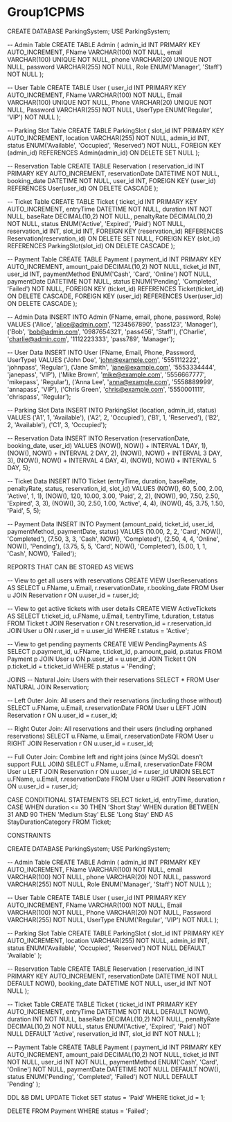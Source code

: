﻿# Group1CPMS
CREATE DATABASE ParkingSystem;
USE ParkingSystem;

-- Admin Table
CREATE TABLE Admin (
    admin_id INT PRIMARY KEY AUTO_INCREMENT,
    FName VARCHAR(100) NOT NULL,
    email VARCHAR(100) UNIQUE NOT NULL,
    phone VARCHAR(20) UNIQUE NOT NULL,
    password VARCHAR(255) NOT NULL,
    Role ENUM('Manager', 'Staff') NOT NULL
);

-- User Table
CREATE TABLE User (
    user_id INT PRIMARY KEY AUTO_INCREMENT,
    FName VARCHAR(100) NOT NULL,
    Email VARCHAR(100) UNIQUE NOT NULL,
    Phone VARCHAR(20) UNIQUE NOT NULL,
    Password VARCHAR(255) NOT NULL,
    UserType ENUM('Regular', 'VIP') NOT NULL
);

-- Parking Slot Table
CREATE TABLE ParkingSlot (
    slot_id INT PRIMARY KEY AUTO_INCREMENT,
    location VARCHAR(255) NOT NULL,
    admin_id INT,
    status ENUM('Available', 'Occupied', 'Reserved') NOT NULL,
    FOREIGN KEY (admin_id) REFERENCES Admin(admin_id) ON DELETE SET NULL
);

-- Reservation Table
CREATE TABLE Reservation (
    reservation_id INT PRIMARY KEY AUTO_INCREMENT,
    reservationDate DATETIME NOT NULL,
    booking_date DATETIME NOT NULL,
    user_id INT,
    FOREIGN KEY (user_id) REFERENCES User(user_id) ON DELETE CASCADE
);

-- Ticket Table
CREATE TABLE Ticket (
    ticket_id INT PRIMARY KEY AUTO_INCREMENT,
    entryTime DATETIME NOT NULL,
    duration INT NOT NULL,
    baseRate DECIMAL(10,2) NOT NULL,
    penaltyRate DECIMAL(10,2) NOT NULL,
    status ENUM('Active', 'Expired', 'Paid') NOT NULL,
    reservation_id INT,
    slot_id INT,
    FOREIGN KEY (reservation_id) REFERENCES Reservation(reservation_id) ON DELETE SET NULL,
    FOREIGN KEY (slot_id) REFERENCES ParkingSlot(slot_id) ON DELETE CASCADE
);

-- Payment Table
CREATE TABLE Payment (
    payment_id INT PRIMARY KEY AUTO_INCREMENT,
    amount_paid DECIMAL(10,2) NOT NULL,
    ticket_id INT,
    user_id INT,
    paymentMethod ENUM('Cash', 'Card', 'Online') NOT NULL,
    paymentDate DATETIME NOT NULL,
    status ENUM('Pending', 'Completed', 'Failed') NOT NULL,
    FOREIGN KEY (ticket_id) REFERENCES Ticket(ticket_id) ON DELETE CASCADE,
    FOREIGN KEY (user_id) REFERENCES User(user_id) ON DELETE CASCADE
);

-- Admin Data
INSERT INTO Admin (FName, email, phone, password, Role) VALUES
('Alice', 'alice@admin.com', '1234567890', 'pass123', 'Manager'),
('Bob', 'bob@admin.com', '0987654321', 'pass456', 'Staff'),
('Charlie', 'charlie@admin.com', '1112223333', 'pass789', 'Manager');

-- User Data
INSERT INTO User (FName, Email, Phone, Password, UserType) VALUES
('John Doe', 'john@example.com', '5551112222', 'johnpass', 'Regular'),
('Jane Smith', 'jane@example.com', '5553334444', 'janepass', 'VIP'),
('Mike Brown', 'mike@example.com', '5556667777', 'mikepass', 'Regular'),
('Anna Lee', 'anna@example.com', '5558889999', 'annapass', 'VIP'),
('Chris Green', 'chris@example.com', '5550001111', 'chrispass', 'Regular');

-- Parking Slot Data
INSERT INTO ParkingSlot (location, admin_id, status) VALUES
('A1', 1, 'Available'),
('A2', 2, 'Occupied'),
('B1', 1, 'Reserved'),
('B2', 2, 'Available'),
('C1', 3, 'Occupied');

-- Reservation Data
INSERT INTO Reservation (reservationDate, booking_date, user_id) VALUES
(NOW(), NOW() + INTERVAL 1 DAY, 1),
(NOW(), NOW() + INTERVAL 2 DAY, 2),
(NOW(), NOW() + INTERVAL 3 DAY, 3),
(NOW(), NOW() + INTERVAL 4 DAY, 4),
(NOW(), NOW() + INTERVAL 5 DAY, 5);

-- Ticket Data
INSERT INTO Ticket (entryTime, duration, baseRate, penaltyRate, status, reservation_id, slot_id) VALUES
(NOW(), 60, 5.00, 2.00, 'Active', 1, 1),
(NOW(), 120, 10.00, 3.00, 'Paid', 2, 2),
(NOW(), 90, 7.50, 2.50, 'Expired', 3, 3),
(NOW(), 30, 2.50, 1.00, 'Active', 4, 4),
(NOW(), 45, 3.75, 1.50, 'Paid', 5, 5);

-- Payment Data
INSERT INTO Payment (amount_paid, ticket_id, user_id, paymentMethod, paymentDate, status) VALUES
(10.00, 2, 2, 'Card', NOW(), 'Completed'),
(7.50, 3, 3, 'Cash', NOW(), 'Completed'),
(2.50, 4, 4, 'Online', NOW(), 'Pending'),
(3.75, 5, 5, 'Card', NOW(), 'Completed'),
(5.00, 1, 1, 'Cash', NOW(), 'Failed');

REPORTS THAT CAN BE STORED AS VIEWS

-- View to get all users with reservations
CREATE VIEW UserReservations AS
SELECT u.FName, u.Email, r.reservationDate, r.booking_date
FROM User u
JOIN Reservation r ON u.user_id = r.user_id;

-- View to get active tickets with user details
CREATE VIEW ActiveTickets AS
SELECT t.ticket_id, u.FName, u.Email, t.entryTime, t.duration, t.status
FROM Ticket t
JOIN Reservation r ON t.reservation_id = r.reservation_id
JOIN User u ON r.user_id = u.user_id
WHERE t.status = 'Active';

-- View to get pending payments
CREATE VIEW PendingPayments AS
SELECT p.payment_id, u.FName, t.ticket_id, p.amount_paid, p.status
FROM Payment p
JOIN User u ON p.user_id = u.user_id
JOIN Ticket t ON p.ticket_id = t.ticket_id
WHERE p.status = 'Pending';



JOINS
-- Natural Join: Users with their reservations
SELECT * 
FROM User 
NATURAL JOIN Reservation;

-- Left Outer Join: All users and their reservations (including those without)
SELECT u.FName, u.Email, r.reservationDate
FROM User u
LEFT JOIN Reservation r ON u.user_id = r.user_id;

-- Right Outer Join: All reservations and their users (including orphaned reservations)
SELECT u.FName, u.Email, r.reservationDate
FROM User u
RIGHT JOIN Reservation r ON u.user_id = r.user_id;

-- Full Outer Join: Combine left and right joins (since MySQL doesn't support FULL JOIN)
SELECT u.FName, u.Email, r.reservationDate
FROM User u
LEFT JOIN Reservation r ON u.user_id = r.user_id
UNION
SELECT u.FName, u.Email, r.reservationDate
FROM User u
RIGHT JOIN Reservation r ON u.user_id = r.user_id;


CASE CONDITIONAL STATEMENTS
SELECT ticket_id, entryTime, duration, 
    CASE 
        WHEN duration <= 30 THEN 'Short Stay'
        WHEN duration BETWEEN 31 AND 90 THEN 'Medium Stay'
        ELSE 'Long Stay'
    END AS StayDurationCategory
FROM Ticket;

CONSTRAINTS

CREATE DATABASE ParkingSystem;
USE ParkingSystem;

-- Admin Table
CREATE TABLE Admin (
    admin_id INT PRIMARY KEY AUTO_INCREMENT,
    FName VARCHAR(100) NOT NULL,
    email VARCHAR(100) NOT NULL,
    phone VARCHAR(20) NOT NULL,
    password VARCHAR(255) NOT NULL,
    Role ENUM('Manager', 'Staff') NOT NULL
);

-- User Table
CREATE TABLE User (
    user_id INT PRIMARY KEY AUTO_INCREMENT,
    FName VARCHAR(100) NOT NULL,
    Email VARCHAR(100) NOT NULL,
    Phone VARCHAR(20) NOT NULL,
    Password VARCHAR(255) NOT NULL,
    UserType ENUM('Regular', 'VIP') NOT NULL
);

-- Parking Slot Table
CREATE TABLE ParkingSlot (
    slot_id INT PRIMARY KEY AUTO_INCREMENT,
    location VARCHAR(255) NOT NULL,
    admin_id INT,
    status ENUM('Available', 'Occupied', 'Reserved') NOT NULL DEFAULT 'Available'
);

-- Reservation Table
CREATE TABLE Reservation (
    reservation_id INT PRIMARY KEY AUTO_INCREMENT,
    reservationDate DATETIME NOT NULL DEFAULT NOW(),
    booking_date DATETIME NOT NULL,
    user_id INT NOT NULL
);

-- Ticket Table
CREATE TABLE Ticket (
    ticket_id INT PRIMARY KEY AUTO_INCREMENT,
    entryTime DATETIME NOT NULL DEFAULT NOW(),
    duration INT NOT NULL,
    baseRate DECIMAL(10,2) NOT NULL,
    penaltyRate DECIMAL(10,2) NOT NULL,
    status ENUM('Active', 'Expired', 'Paid') NOT NULL DEFAULT 'Active',
    reservation_id INT,
    slot_id INT NOT NULL
);

-- Payment Table
CREATE TABLE Payment (
    payment_id INT PRIMARY KEY AUTO_INCREMENT,
    amount_paid DECIMAL(10,2) NOT NULL,
    ticket_id INT NOT NULL,
    user_id INT NOT NULL,
    paymentMethod ENUM('Cash', 'Card', 'Online') NOT NULL,
    paymentDate DATETIME NOT NULL DEFAULT NOW(),
    status ENUM('Pending', 'Completed', 'Failed') NOT NULL DEFAULT 'Pending'
);


DDL &B DML
UPDATE Ticket 
SET status = 'Paid' 
WHERE ticket_id = 1;

DELETE FROM Payment 
WHERE status = 'Failed';
